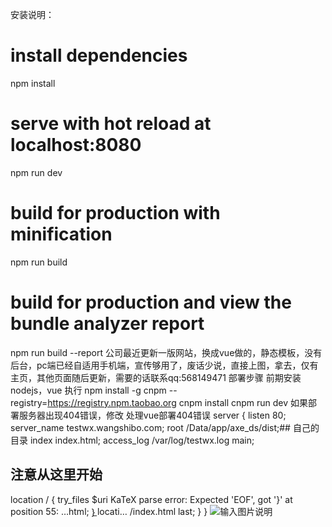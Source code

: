 安装说明：
# install dependencies
npm install

# serve with hot reload at localhost:8080
npm run dev

# build for production with minification
npm run build

# build for production and view the bundle analyzer report
npm run build --report
公司最近更新一版网站，换成vue做的，静态模板，没有后台，pc端已经自适用手机端，宣传够用了，废话少说，直接上图，拿去，仅有主页，其他页面随后更新，需要的话联系qq:568149471
部署步骤
前期安装nodejs，vue
执行
npm install -g cnpm --registry=https://registry.npm.taobao.org
cnpm install
cnpm run dev
如果部署服务器出现404错误，修改
处理vue部署404错误
server {
listen 80;
server_name testwx.wangshibo.com;
root /Data/app/axe_ds/dist;## 自己的目录
index index.html;
access_log /var/log/testwx.log main;
## 注意从这里开始
location / {
try_files $uri KaTeX parse error: Expected 'EOF', got '}' at position 55: …html; }̲ locati… /index.html last;
}
}
![![![输入图片说明](https://images.gitee.com/uploads/images/2020/0514/123028_9a139979_810825.png "搜狗截图20200514105808.png")](https://images.gitee.com/uploads/images/2020/0514/123015_df92d7c2_810825.png "搜狗截图20200514105710.png")](https://images.gitee.com/uploads/images/2020/0514/122954_2070dbb8_810825.png "搜狗截图20200514105648.png")
